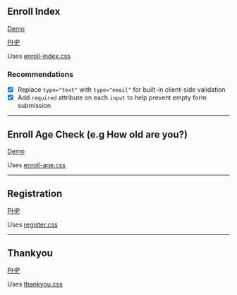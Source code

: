 ## Enroll Index

[Demo](./enroll/index.html)

[PHP](./enroll/index.php)

Uses [enroll-index.css](css/enroll-index.css)

### Recommendations

- [x] Replace `type="text"` with `type="email"` for built-in client-side validation
- [x] Add `required` attribute on each `input` to help prevent empty form submission

---

## Enroll Age Check (e.g How old are you?)

[Demo](./enroll/age/index.html)

Uses [enroll-age.css](css/enroll-age.css)

---

## Registration

[PHP](./standalone/register.php)

Uses [register.css](./css/register.css)

---

## Thankyou

[PHP](./standalone/thankyou.php)

Uses [thankyou.css](./css/thankyou.css)
